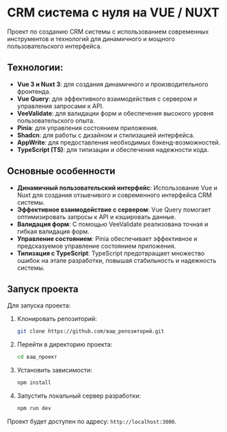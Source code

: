 # CRM система с нуля на VUE / NUXT

Проект по созданию CRM системы с использованием современных инструментов и технологий для динамичного и мощного пользовательского интерфейса. 

## Технологии:

- **Vue 3 и Nuxt 3**: для создания динамичного и производительного фронтенда.
- **Vue Query**: для эффективного взаимодействия с сервером и управления запросами к API.
- **VeeValidate**: для валидации форм и обеспечения высокого уровня пользовательского опыта.
- **Pinia**: для управления состоянием приложения.
- **Shadcn**: для работы с дизайном и стилизацией интерфейса.
- **AppWrite**: для предоставления необходимых бэкенд-возможностей.
- **TypeScript (TS)**: для типизации и обеспечения надежности кода.

## Основные особенности

- **Динамичный пользовательский интерфейс**: Использование Vue и Nuxt для создания отзывчивого и современного интерфейса CRM системы.
- **Эффективное взаимодействие с сервером**: Vue Query помогает оптимизировать запросы к API и кэшировать данные.
- **Валидация форм**: С помощью VeeValidate реализована точная и гибкая валидация форм.
- **Управление состоянием**: Pinia обеспечивает эффективное и предсказуемое управление состоянием приложения.
- **Типизация с TypeScript**: TypeScript предотвращает множество ошибок на этапе разработки, повышая стабильность и надежность системы.

## Запуск проекта

Для запуска проекта:

1. Клонировать репозиторий:
    ```bash
    git clone https://github.com/ваш_репозиторий.git
    ```

2. Перейти в директорию проекта:
    ```bash
    cd ваш_проект
    ```

3. Установить зависимости:
    ```bash
    npm install
    ```

4. Запустить локальный сервер разработки:
    ```bash
    npm run dev
    ```

Проект будет доступен по адресу: `http://localhost:3000`.
